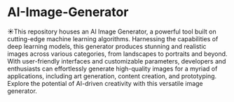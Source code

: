 # AI-Image-Generator
☀This repository houses an AI Image Generator, a powerful tool built on cutting-edge machine learning algorithms. Harnessing the capabilities of deep learning models, this generator produces stunning and realistic images across various categories, from landscapes to portraits and beyond. With user-friendly interfaces and customizable parameters, developers and enthusiasts can effortlessly generate high-quality images for a myriad of applications, including art generation, content creation, and prototyping. Explore the potential of AI-driven creativity with this versatile image generator.
